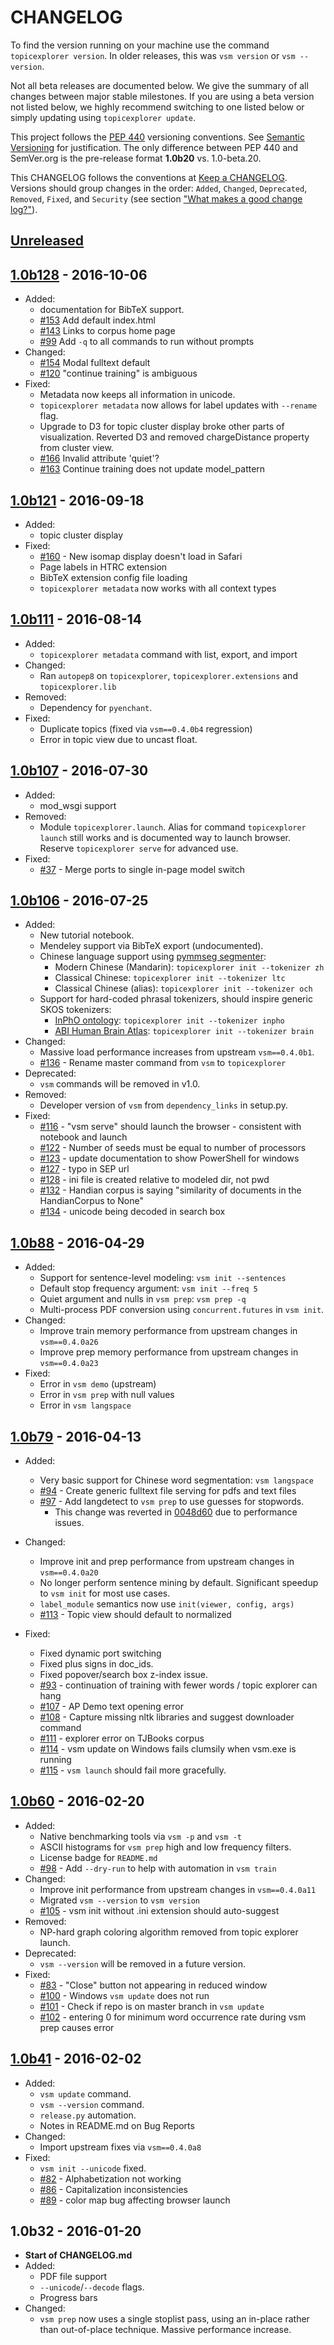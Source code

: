 # CHANGELOG

To find the version running on your machine use the command `topicexplorer version`. In older releases, this was `vsm version` or `vsm --version`.

Not all beta releases are documented below. We give the summary of all changes between major stable milestones. If you are using a beta version not listed below, we highly recommend switching to one listed below or simply updating using `topicexplorer update`.

This project follows the [PEP 440](https://www.python.org/dev/peps/pep-0440/) versioning conventions. See [Semantic Versioning](http://semver.org/) for justification. The only difference between PEP 440 and SemVer.org is the pre-release format **1.0b20** vs. 1.0-beta.20.

This CHANGELOG follows the conventions at [Keep a CHANGELOG](http://keepachangelog.com/). Versions should group changes in the order: `Added`, `Changed`, `Deprecated`, `Removed`, `Fixed`, and `Security` (see section ["What makes a good change log?"](http://keepachangelog.com/)).

## [Unreleased]

## [1.0b128] - 2016-10-06
- Added:
  - documentation for BibTeX support.
  - [#153](https://github.com/inpho/topic-explorer/issues/153) Add default index.html
  - [#143](https://github.com/inpho/topic-explorer/issues/143) Links to corpus home page
  - [#99](https://github.com/inpho/topic-explorer/issues/99) Add `-q` to all commands to run without prompts
- Changed:
  - [#154](https://github.com/inpho/topic-explorer/issues/154) Modal fulltext default
  - [#120](https://github.com/inpho/topic-explorer/issues/120) "continue training" is ambiguous
- Fixed:
  - Metadata now keeps all information in unicode.
  - `topicexplorer metadata` now allows for label updates with `--rename` flag.
  - Upgrade to D3 for topic cluster display broke other parts of visualization. Reverted D3 and removed chargeDistance property from cluster view.
  - [#166](https://github.com/inpho/topic-explorer/issues/166) Invalid attribute 'quiet'?
  - [#163](https://github.com/inpho/topic-explorer/issues/163) Continue training does not update model_pattern

## [1.0b121] - 2016-09-18
- Added:
  - topic cluster display
- Fixed:
  - [#160](https://github.com/inpho/topic-explorer/issues/160) - New isomap display doesn't load in Safari
  - Page labels in HTRC extension
  - BibTeX extension config file loading
  - `topicexplorer metadata` now works with all context types

## [1.0b111] - 2016-08-14
- Added:
  - `topicexplorer metadata` command with list, export, and import
- Changed:
  - Ran `autopep8` on `topicexplorer`, `topicexplorer.extensions` and `topicexplorer.lib`
- Removed:
  - Dependency for `pyenchant`.
- Fixed:
  - Duplicate topics (fixed via `vsm==0.4.0b4` regression)
  - Error in topic view due to uncast float.

## [1.0b107] - 2016-07-30
- Added:
  - mod_wsgi support
- Removed:
  - Module `topicexplorer.launch`. Alias for command `topicexplorer launch` still works and is documented way to launch browser. Reserve `topicexplorer serve` for advanced use.
- Fixed:
  - [#37](http://github.com/inpho/topic-explorer/issues/37) - Merge ports to single in-page model switch

## [1.0b106] - 2016-07-25
- Added:
  - New tutorial notebook.
  - Mendeley support via BibTeX export (undocumented).
  - Chinese language support using [pymmseg segmenter](https://pypi.python.org/pypi/pymmseg):
    - Modern Chinese (Mandarin): `topicexplorer init --tokenizer zh`
    - Classical Chinese: `topicexplorer init --tokenizer ltc`
    - Classical Chinese (alias): `topicexplorer init --tokenizer och`
  - Support for hard-coded phrasal tokenizers, should inspire generic SKOS tokenizers:
    - [InPhO ontology](https://inpho.cogs.indiana.edu/): `topicexplorer init --tokenizer inpho`
    - [ABI Human Brain Atlas](http://help.brain-map.org/display/api/Atlas+Drawings+and+Ontologies): `topicexplorer init --tokenizer brain`
- Changed:
  - Massive load performance increases from upstream `vsm==0.4.0b1`.
  - [#136](http://github.com/inpho/topic-explorer/issues/136) - Rename master command from `vsm` to `topicexplorer`
- Deprecated:
  - `vsm` commands will be removed in v1.0.
- Removed:
  - Developer version of `vsm` from `dependency_links` in setup.py.
- Fixed:
  - [#116](http://github.com/inpho/topic-explorer/issues/116) - "vsm serve" should launch the browser - consistent with notebook and launch
  - [#122](http://github.com/inpho/topic-explorer/issues/122) - Number of seeds must be equal to number of processors
  - [#123](http://github.com/inpho/topic-explorer/issues/123) - update documentation to show PowerShell for windows
  - [#127](http://github.com/inpho/topic-explorer/issues/127) - typo in SEP url
  - [#128](http://github.com/inpho/topic-explorer/issues/128) - ini file is created relative to modeled dir, not pwd
  - [#132](http://github.com/inpho/topic-explorer/issues/132) - Handian corpus is saying "similarity of documents in the HandianCorpus to None"
  - [#134](http://github.com/inpho/topic-explorer/issues/134) - unicode being decoded in search box

## [1.0b88] - 2016-04-29
- Added:
  - Support for sentence-level modeling: `vsm init --sentences`
  - Default stop frequency argument: `vsm init --freq 5`
  - Quiet argument and nulls in `vsm prep`: `vsm prep -q`
  - Multi-process PDF conversion using `concurrent.futures` in `vsm init`.
- Changed:
  - Improve train memory performance from upstream changes in `vsm==0.4.0a26`
  - Improve prep memory performance from upstream changes in `vsm==0.4.0a23`
- Fixed:
  - Error in `vsm demo` (upstream)
  - Error in `vsm prep` with null values
  - Error in `vsm langspace`

## [1.0b79] - 2016-04-13
- Added:
  - Very basic support for Chinese word segmentation: `vsm langspace`
  - [#94](http://github.com/inpho/topic-explorer/issues/94) - Create generic fulltext file serving for pdfs and text files
  - [#97](http://github.com/inpho/topic-explorer/issues/97) - Add langdetect to `vsm prep` to use guesses for stopwords.
    - This change was reverted in
      [0048d60](https://github.com/inpho/topic-explorer/commit/0048d60944640da4932a590c9678bec92c283d34) due to performance issues.

- Changed:
  - Improve init and prep performance from upstream changes in `vsm==0.4.0a20`
  - No longer perform sentence mining by default. Significant speedup to `vsm
    init` for most use cases.
  - `label_module` semantics now use `init(viewer, config, args)`
  - [#113](http://github.com/inpho/topic-explorer/issues/113) - Topic view should default to normalized
- Fixed:
  - Fixed dynamic port switching
  - Fixed plus signs in doc_ids.
  - Fixed popover/search box z-index issue.
  - [#93](http://github.com/inpho/topic-explorer/issues/93) - continuation of training with fewer words / topic explorer can hang
  - [#107](http://github.com/inpho/topic-explorer/issues/107) - AP Demo text opening error
  - [#108](http://github.com/inpho/topic-explorer/issues/108) - Capture missing nltk libraries and suggest downloader command
  - [#111](http://github.com/inpho/topic-explorer/issues/111) - explorer error on TJBooks corpus
  - [#114](http://github.com/inpho/topic-explorer/issues/114) - vsm update on Windows fails clumsily when vsm.exe is running
  - [#115](http://github.com/inpho/topic-explorer/issues/115) - `vsm launch` should fail more gracefully.

## [1.0b60] - 2016-02-20
- Added:
  - Native benchmarking tools via `vsm -p` and `vsm -t`
  - ASCII histograms for `vsm prep` high and low frequency filters.
  - License badge for `README.md`
  - [#98](http://github.com/inpho/topic-explorer/issues/98) - Add `--dry-run` to help with automation in `vsm train`
- Changed:
  - Improve init performance from upstream changes in `vsm==0.4.0a11`
  - Migrated `vsm --version` to `vsm version`
  - [#105](http://github.com/inpho/topic-explorer/issues/105) - vsm init without .ini extension should auto-suggest
- Removed:
  - NP-hard graph coloring algorithm removed from topic explorer launch.
- Deprecated:
  - `vsm --version` will be removed in a future version.
- Fixed:
  - [#83](http://github.com/inpho/topic-explorer/issues/83) - "Close" button not appearing in reduced window
  - [#100](http://github.com/inpho/topic-explorer/issues/100) - Windows `vsm update` does not run
  - [#101](http://github.com/inpho/topic-explorer/issues/101) - Check if repo is on master branch in `vsm update`
  - [#102](http://github.com/inpho/topic-explorer/issues/102) - entering 0 for minimum word occurrence rate during vsm prep causes error

## [1.0b41] - 2016-02-02
- Added:
  - `vsm update` command.
  - `vsm --version` command.
  - `release.py` automation.
  - Notes in README.md on Bug Reports
- Changed:
  - Import upstream fixes via `vsm==0.4.0a8`
- Fixed:
  - `vsm init --unicode` fixed.
  - [#82](http://github.com/inpho/topic-explorer/issues/82) - Alphabetization not working
  - [#86](http://github.com/inpho/topic-explorer/issues/86) - Capitalization inconsistencies
  - [#89](http://github.com/inpho/topic-explorer/issues/89) - color map bug affecting browser launch


## 1.0b32 - 2016-01-20
- **Start of CHANGELOG.md**
- Added:
  - PDF file support
  - `--unicode`/`--decode` flags.
  - Progress bars
- Changed:
  - `vsm prep` now uses a single stoplist pass, using an in-place rather than out-of-place technique. Massive performance increase.



[Unreleased]: https://github.com/inpho/topic-explorer/compare/1.0b121...HEAD
[1.0b128]: https://github.com/inpho/topic-explorer/compare/1.0b111...1.0b128
[1.0b121]: https://github.com/inpho/topic-explorer/compare/1.0b111...1.0b121
[1.0b111]: https://github.com/inpho/topic-explorer/compare/1.0b107...1.0b111
[1.0b107]: https://github.com/inpho/topic-explorer/compare/1.0b106...1.0b107
[1.0b106]: https://github.com/inpho/topic-explorer/compare/1.0b88...1.0b106
[1.0b88]: https://github.com/inpho/topic-explorer/compare/1.0b79...1.0b88
[1.0b79]: https://github.com/inpho/topic-explorer/compare/1.0b60...1.0b79
[1.0b60]: https://github.com/inpho/topic-explorer/compare/1.0b41...1.0b60
[1.0b41]: https://github.com/inpho/topic-explorer/compare/1.0b32...1.0b41
